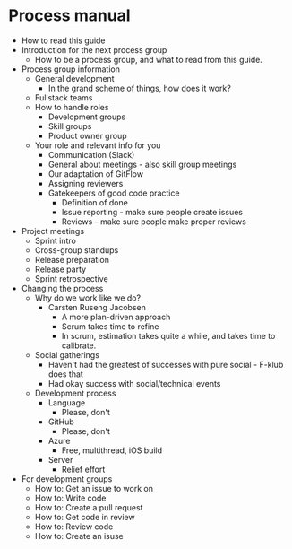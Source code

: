 # Process manual
- How to read this guide
- Introduction for the next process group
	- How to be a process group, and what to read from this guide.
- Process group information
  - General development
    - In the grand scheme of things, how does it work?
  - Fullstack teams
  - How to handle roles
    - Development groups
    - Skill groups
    - Product owner group
  - Your role and relevant info for you
    - Communication (Slack)
    - General about meetings - also skill group meetings
    - Our adaptation of GitFlow
    - Assigning reviewers
    - Gatekeepers of good code practice
      - Definition of done
      - Issue reporting - make sure people create issues
      - Reviews - make sure people make proper reviews
- Project meetings
  - Sprint intro
  - Cross-group standups
  - Release preparation
  - Release party
  - Sprint retrospective
- Changing the process
  - Why do we work like we do?
    - Carsten Ruseng Jacobsen
      - A more plan-driven approach
      - Scrum takes time to refine
      - In scrum, estimation takes quite a while, and takes time to calibrate.
  - Social gatherings
    - Haven't had the greatest of successes with pure social - F-klub does that
    - Had okay success with social/technical events
  - Development process
    - Language
      - Please, don't
    - GitHub
      - Please, don't
    - Azure
      - Free, multithread, iOS build
    - Server
      - Relief effort
- For development groups
  - How to: Get an issue to work on
  - How to: Write code
  - How to: Create a pull request
  - How to: Get code in review
  - How to: Review code
  - How to: Create an isuse
